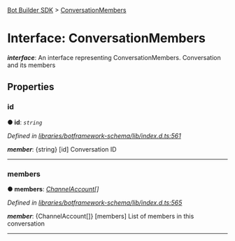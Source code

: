 [Bot Builder SDK](../README.md) > [ConversationMembers](../interfaces/botbuilder.conversationmembers.md)



# Interface: ConversationMembers

*__interface__*: An interface representing ConversationMembers. Conversation and its members



## Properties
<a id="id"></a>

###  id

**●  id**:  *`string`* 

*Defined in [libraries/botframework-schema/lib/index.d.ts:561](https://github.com/Microsoft/botbuilder-js/blob/c748a95/libraries/botframework-schema/lib/index.d.ts#L561)*


*__member__*: {string} [id] Conversation ID





___

<a id="members"></a>

###  members

**●  members**:  *[ChannelAccount](botbuilder.channelaccount.md)[]* 

*Defined in [libraries/botframework-schema/lib/index.d.ts:565](https://github.com/Microsoft/botbuilder-js/blob/c748a95/libraries/botframework-schema/lib/index.d.ts#L565)*


*__member__*: {ChannelAccount[]} [members] List of members in this conversation





___



